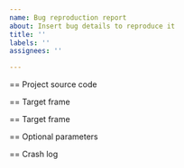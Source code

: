 ```yaml
---
name: Bug reproduction report
about: Insert bug details to reproduce it
title: ''
labels: ''
assignees: ''

---
```


== Project source code
<!--- The URL repository from which to build the application that caused the bug -->

== Target frame
<!--- Branch to checkout to build the version of the application -->

== Target frame
<!--- The frame level up to which parse the stack trace -->

== Optional parameters
<!--- here you can add optional parameters in the form of -PARAMETER_NAME=PARAMETER_VALUE (e.g. -search_budget=1200) -->

== Crash log
<!--- Insert here the stacktrace that have to be reproduced -->
